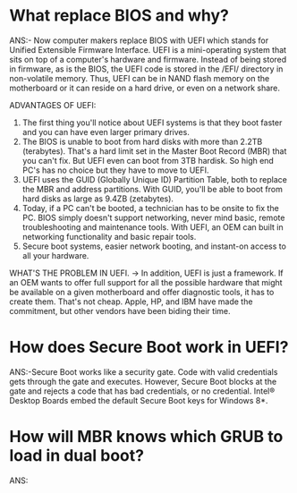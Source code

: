 # What replace BIOS and why?
ANS:-  Now computer makers replace BIOS with UEFI which stands for Unified Extensible Firmware Interface.
      UEFI is a mini-operating system that sits on top of a computer's hardware and firmware.
      Instead of being stored in firmware, as is the BIOS, the UEFI code is stored in the /EFI/ directory in non-volatile memory.
      Thus, UEFI can be in NAND flash memory on the motherboard or it can reside on a hard drive, or even on a network share.
      
ADVANTAGES OF UEFI:
1. The first thing you'll notice about UEFI systems is that they boot faster and you can have even larger primary drives. 
2. The BIOS is unable to boot from hard disks with more than 2.2TB (terabytes). That's a hard limit set in the Master Boot Record (MBR) that you can't fix.
   But UEFI even can boot from 3TB hardisk. So high end PC's has no choice but they have to move to UEFI.
3. UEFI uses the GUID (Globally Unique ID) Partition Table, both to replace the MBR and address partitions. With GUID, you'll be able to boot from hard disks as large as 9.4ZB (zetabytes).
4. Today, if a PC can't be booted, a technician has to be onsite to fix the PC. BIOS simply doesn't support networking, never mind basic, remote troubleshooting and maintenance tools. 
   With UEFI, an OEM can built in networking functionality and basic repair tools.
5. Secure boot systems, easier network booting, and instant-on access to all your hardware.

WHAT'S THE PROBLEM IN UEFI.
-> In addition, UEFI is just a framework. If an OEM wants to offer full support for all the possible hardware that might be available on a given motherboard and offer diagnostic tools, 
   it has to create them. That's not cheap. Apple, HP, and IBM have made the commitment, but other vendors have been biding their time.
# How does Secure Boot work in UEFI?
ANS:-Secure Boot works like a security gate. Code with valid credentials gets through the gate and executes. 
      However, Secure Boot blocks at the gate and rejects a code that has bad credentials, or no credential. Intel® Desktop Boards embed the default Secure Boot keys for Windows 8*.
   
# How will MBR knows which GRUB to load in dual boot?
ANS: 
